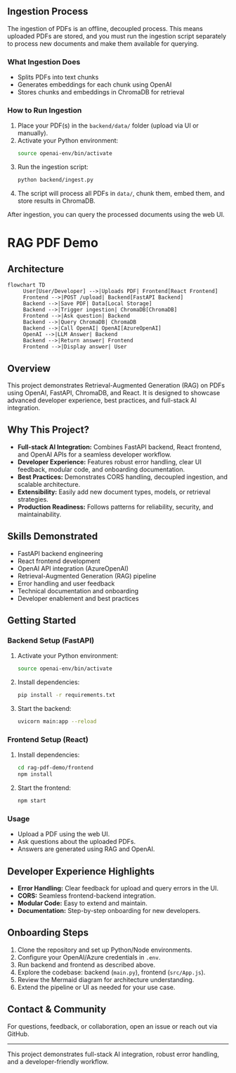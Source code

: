 ## Ingestion Process

The ingestion of PDFs is an offline, decoupled process. This means uploaded PDFs are stored, and you must run the ingestion script separately to process new documents and make them available for querying.

### What Ingestion Does
- Splits PDFs into text chunks
- Generates embeddings for each chunk using OpenAI
- Stores chunks and embeddings in ChromaDB for retrieval

### How to Run Ingestion
1. Place your PDF(s) in the `backend/data/` folder (upload via UI or manually).
2. Activate your Python environment:
	```sh
	source openai-env/bin/activate
	```
3. Run the ingestion script:
	```sh
	python backend/ingest.py
	```
4. The script will process all PDFs in `data/`, chunk them, embed them, and store results in ChromaDB.

After ingestion, you can query the processed documents using the web UI.

# RAG PDF Demo
## Architecture
```mermaid
flowchart TD
	 User[User/Developer] -->|Uploads PDF| Frontend[React Frontend]
	 Frontend -->|POST /upload| Backend[FastAPI Backend]
	 Backend -->|Save PDF| Data[Local Storage]
	 Backend -->|Trigger ingestion| ChromaDB[ChromaDB]
	 Frontend -->|Ask question| Backend
	 Backend -->|Query ChromaDB| ChromaDB
	 Backend -->|Call OpenAI| OpenAI[AzureOpenAI]
	 OpenAI -->|LLM Answer| Backend
	 Backend -->|Return answer| Frontend
	 Frontend -->|Display answer| User
```

## Overview
This project demonstrates Retrieval-Augmented Generation (RAG) on PDFs using OpenAI, FastAPI, ChromaDB, and React. It is designed to showcase advanced developer experience, best practices, and full-stack AI integration.

## Why This Project?
- **Full-stack AI Integration:** Combines FastAPI backend, React frontend, and OpenAI APIs for a seamless developer workflow.
- **Developer Experience:** Features robust error handling, clear UI feedback, modular code, and onboarding documentation.
- **Best Practices:** Demonstrates CORS handling, decoupled ingestion, and scalable architecture.
- **Extensibility:** Easily add new document types, models, or retrieval strategies.
- **Production Readiness:** Follows patterns for reliability, security, and maintainability.

## Skills Demonstrated
- FastAPI backend engineering
- React frontend development
- OpenAI API integration (AzureOpenAI)
- Retrieval-Augmented Generation (RAG) pipeline
- Error handling and user feedback
- Technical documentation and onboarding
- Developer enablement and best practices

## Getting Started

### Backend Setup (FastAPI)
1. Activate your Python environment:
	```sh
	source openai-env/bin/activate
	```
2. Install dependencies:
	```sh
	pip install -r requirements.txt
	```
3. Start the backend:
	```sh
	uvicorn main:app --reload
	```

### Frontend Setup (React)
1. Install dependencies:
	```sh
	cd rag-pdf-demo/frontend
	npm install
	```
2. Start the frontend:
	```sh
	npm start
	```

### Usage
- Upload a PDF using the web UI.
- Ask questions about the uploaded PDFs.
- Answers are generated using RAG and OpenAI.

## Developer Experience Highlights
- **Error Handling:** Clear feedback for upload and query errors in the UI.
- **CORS:** Seamless frontend-backend integration.
- **Modular Code:** Easy to extend and maintain.
- **Documentation:** Step-by-step onboarding for new developers.

## Onboarding Steps
1. Clone the repository and set up Python/Node environments.
2. Configure your OpenAI/Azure credentials in `.env`.
3. Run backend and frontend as described above.
4. Explore the codebase: backend (`main.py`), frontend (`src/App.js`).
5. Review the Mermaid diagram for architecture understanding.
6. Extend the pipeline or UI as needed for your use case.

## Contact & Community
For questions, feedback, or collaboration, open an issue or reach out via GitHub.

---
This project demonstrates full-stack AI integration, robust error handling, and a developer-friendly workflow.